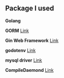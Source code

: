 ## Package I used

**Golang**

**GORM** [Link](https://gorm.io/docs/models.html)

**Gin Web Framework** [Link](https://gin-gonic.com/docs/quickstart/)

**godotenv** [Link](https://github.com/joho/godotenv)

**mysql driver** [Link](https://github.com/go-gorm/mysql)

**CompileDaemond** [Link](https://github.com/githubnemo/CompileDaemon)

